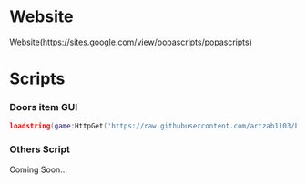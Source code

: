 # Website
Website(https://sites.google.com/view/popascripts/popascripts)

# Scripts

### Doors item GUI
```lua
loadstring(game:HttpGet('https://raw.githubusercontent.com/artzab1103/PopaScriptsHUB/main/Doors.lua'))()
```

### Others Script
Coming Soon...

